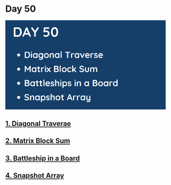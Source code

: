 # Day 50

![](../images/day50.png)

## [1. Diagonal Traverae](498.%20Diagonal%20Traverse.md)

## [2. Matrix Block Sum](1314.%20Matrix%20Block%20Sum.md)

## [3. Battleship in a Board](419.%20Battleships%20in%20a%20Board.md)

## [4. Snapshot Array](1146.%20Snapshot%20Array.md)